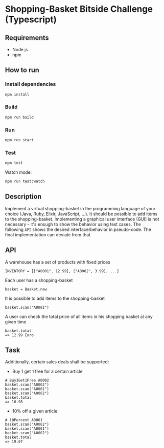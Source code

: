 # Shopping-Basket Bitside Challenge (Typescript)

## Requirements

- Node.js
- npm

## How to run

### Install dependencies

```bash
npm install
```

### Build

```bash
npm run build
```

### Run

```bash
npm run start
```

### Test

```bash
npm test
```

Watch mode:

```bash
npm run test:watch
```

## Description

Implement a virtual shopping-basket in the programming language of your choice (Java, Ruby, Elixir, JavaScript, ...). It should be possible to add items to the shopping-basket. Implementing a graphical user interface (GUI) is not necessary - it's enough to show the behavior using test cases.
The following `API` shows the desired interface/behavior in pseudo-code. The final implementation can deviate from that.

## API

A warehouse has a set of products with fixed prices

```
INVENTORY = [["A0001", 12.99], ["A0002", 3.99], ...]
```

Each user has a shopping-basket

```
basket = Basket.new
```

It is possible to add items to the shopping-basket

```
basket.scan("A0001")
```

A user can check the total price of all items in his shopping basket at any given time

```
basket.total
=> 12.99 Euro
```

## Task

Additionally, certain sales deals shall be supported:

- Buy 1 get 1 free for a certain article

```
# Buy1Get1Free A0002
basket.scan("A0002")
basket.scan("A0001")
basket.scan("A0002")
basket.total
=> 16.98
```

- 10% off a given article

```
# 10Percent A0001
basket.scan("A0002")
basket.scan("A0001")
basket.scan("A0002")
basket.total
=> 19.67
```
